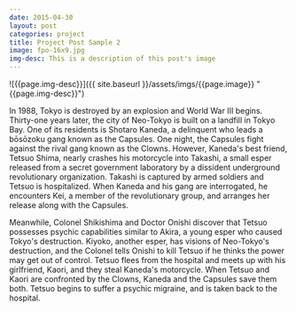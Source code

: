 ```yaml
---
date: 2015-04-30
layout: post
categories: project
title: Project Post Sample 2
image: fpo-16x9.jpg
img-desc: This is a description of this post's image
---
```


![{{page.img-desc}}]({{ site.baseurl }}/assets/imgs/{{page.image}} "{{page.img-desc}}")

In 1988, Tokyo is destroyed by an explosion and World War III begins. Thirty-one years later, the city of Neo-Tokyo is built on a landfill in Tokyo Bay. One of its residents is Shotaro Kaneda, a delinquent who leads a bōsōzoku gang known as the Capsules. One night, the Capsules fight against the rival gang known as the Clowns. However, Kaneda's best friend, Tetsuo Shima, nearly crashes his motorcycle into Takashi, a small esper released from a secret government laboratory by a dissident underground revolutionary organization. Takashi is captured by armed soldiers and Tetsuo is hospitalized. When Kaneda and his gang are interrogated, he encounters Kei, a member of the revolutionary group, and arranges her release along with the Capsules.

Meanwhile, Colonel Shikishima and Doctor Onishi discover that Tetsuo possesses psychic capabilities similar to Akira, a young esper who caused Tokyo's destruction. Kiyoko, another esper, has visions of Neo-Tokyo's destruction, and the Colonel tells Onishi to kill Tetsuo if he thinks the power may get out of control. Tetsuo flees from the hospital and meets up with his girlfriend, Kaori, and they steal Kaneda's motorcycle. When Tetsuo and Kaori are confronted by the Clowns, Kaneda and the Capsules save them both. Tetsuo begins to suffer a psychic migraine, and is taken back to the hospital.
